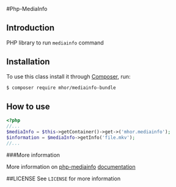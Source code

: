 #Php-MediaInfo 
## Introduction
PHP library to run `mediainfo` command

## Installation

To use this class install it through [Composer](https://getcomposer.org/), run:
```bash
$ composer require mhor/mediainfo-bundle
```

## How to use
```php
<?php
//...
$mediaInfo = $this->getContainer()->get->('mhor.mediainfo');
$information = $mediaInfo->getInfo('file.mkv');
//...
```
###More information

More information on [php-mediainfo](https://github.com/mhor/php-mediainfo) [documentation](https://github.com/mhor/php-mediainfo/blob/master/README.md)

##LICENSE
See `LICENSE` for more information
